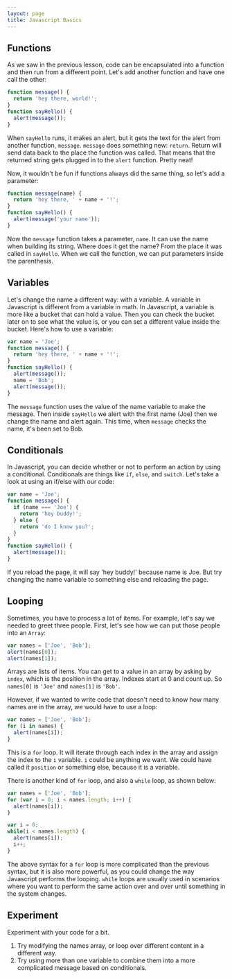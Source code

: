 ```yaml
---
layout: page
title: Javascript Basics
---
```


## Functions

As we saw in the previous lesson, code can be encapsulated into a function and then run from a different point. Let's add another function and have one call the other:

```js
function message() {
  return 'hey there, world!';
}
function sayHello() {
  alert(message());
}
```

When `sayHello` runs, it makes an alert, but it gets the text for the alert from another function, `message`. `message` does something new: `return`. Return will send data back to the place the function was called. That means that the returned string gets plugged in to the `alert` function. Pretty neat!

Now, it wouldn't be fun if functions always did the same thing, so let's add a parameter:

```js
function message(name) {
  return 'hey there, ' + name + '!';
}
function sayHello() {
  alert(message('your name'));
}
```

Now the `message` function takes a parameter, `name`. It can use the name when building its string. Where does it get the name? From the place it was called in `sayHello`. When we call the function, we can put parameters inside the parenthesis.

## Variables

Let's change the name a different way: with a variable. A variable in Javascript is different from a variable in math. In Javascript, a variable is more like a bucket that can hold a value. Then you can check the bucket later on to see what the value is, or you can set a different value inside the bucket. Here's how to use a variable:

```js
var name = 'Joe';
function message() {
  return 'hey there, ' + name + '!';
}
function sayHello() {
  alert(message());
  name = 'Bob';
  alert(message());
}
```

The `message` function uses the value of the name variable to make the message. Then inside `sayHello` we alert with the first name (Joe) then we change the name and alert again. This time, when `message` checks the name, it's been set to Bob.

## Conditionals

In Javascript, you can decide whether or not to perform an action by using a conditional. Conditionals are things like `if`, `else`, and `switch`. Let's take a look at using an if/else with our code:

```js
var name = 'Joe';
function message() {
  if (name === 'Joe') {
    return 'hey buddy!';
  } else {
    return 'do I know you?';
  }
}
function sayHello() {
  alert(message());
}
```

If you reload the page, it will say 'hey buddy!' because name is Joe. But try changing the name variable to something else and reloading the page.

## Looping

Sometimes, you have to process a lot of items. For example, let's say we needed to greet three people. First, let's see how we can put those people into an `Array`:

```js
var names = ['Joe', 'Bob'];
alert(names[0]);
alert(names[1]);
```

Arrays are lists of items. You can get to a value in an array by asking by `index`, which is the position in the array. Indexes start at 0 and count up. So `names[0]` is `'Joe'` and `names[1]` is `'Bob'`.

However, if we wanted to write code that doesn't need to know how many names are in the array, we would have to use a loop:

```js
var names = ['Joe', 'Bob'];
for (i in names) {
  alert(names[i]);
}
```

This is a `for` loop. It will iterate through each index in the array and assign the index to the `i` variable. `i` could be anything we want. We could have called it `position` or something else, because it is a variable.

There is another kind of `for` loop, and also a `while` loop, as shown below:

```js
var names = ['Joe', 'Bob'];
for (var i = 0; i < names.length; i++) {
  alert(names[i]);
}

var i = 0;
while(i < names.length) {
  alert(names[i]);
  i++;
}
```

The above syntax for a `for` loop is more complicated than the previous syntax, but it is also more powerful, as you could change the way Javascript performs the looping. `while` loops are usually used in scenarios where you want to perform the same action over and over until something in the system changes.

## Experiment

Experiment with your code for a bit. 

1. Try modifying the names array, or loop over different content in a different way. 
1. Try using more than one variable to combine them into a more complicated message based on conditionals.
